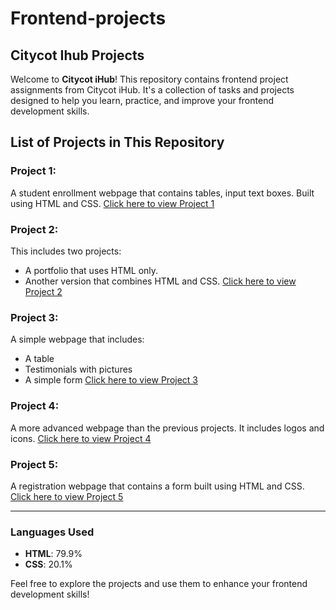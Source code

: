 # Frontend-projects

## Citycot Ihub Projects

Welcome to **Citycot iHub**! This repository contains frontend project assignments from Citycot iHub. It's a collection of tasks and projects designed to help you learn, practice, and improve your frontend development skills.

## List of Projects in This Repository

### Project 1:
A student enrollment webpage that contains tables, input text boxes. Built using HTML and CSS. 
[Click here to view Project 1](#)

### Project 2:
This includes two projects:
- A portfolio that uses HTML only.
- Another version that combines HTML and CSS. 
[Click here to view Project 2](#)

### Project 3:
A simple webpage that includes:
- A table
- Testimonials with pictures
- A simple form
[Click here to view Project 3](#)

### Project 4:
A more advanced webpage than the previous projects. It includes logos and icons.
[Click here to view Project 4](#)

### Project 5:
A registration webpage that contains a form built using HTML and CSS.
[Click here to view Project 5](#)

---

### Languages Used
- **HTML**: 79.9%
- **CSS**: 20.1%

Feel free to explore the projects and use them to enhance your frontend development skills!
